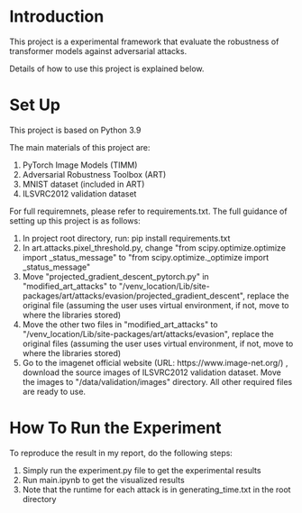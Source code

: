 <h1>Introduction</h1>
<p>This project is a experimental framework that evaluate 
the robustness of transformer models against adversarial 
attacks.</p>
<p>Details of how to use this project is explained below.</p>

<h1>Set Up</h1>
<p>This project is based on Python 3.9</p>
<p>The main materials of this project are: </p>
<ol>
<li>PyTorch Image Models (TIMM)</li>
<li>Adversarial Robustness Toolbox (ART)</li>
<li>MNIST dataset (included in ART)</li>
<li>ILSVRC2012 validation dataset</li>
</ol>
<p>For full requiremnets, please refer to requirements.txt.
The full guidance of setting up this project is as follows: </p>

<ol>
<li>In project root directory, run: pip install requirements.txt</li>
<li>In art.attacks.pixel_threshold.py, change "from scipy.optimize.optimize import _status_message"
 to "from scipy.optimize._optimize import _status_message"</li>
<li>Move "projected_gradient_descent_pytorch.py" in "modified_art_attacks" to "/venv_location/Lib/site-packages/art/attacks/evasion/projected_gradient_descent", 
replace the original file (assuming the user uses virtual environment, if not, move to where the libraries stored)</li>
<li>Move the other two files in "modified_art_attacks" to "/venv_location/Lib/site-packages/art/attacks/evasion", 
replace the original files (assuming the user uses virtual environment, if not, move to where the libraries stored)</li>
<li>Go to the imagenet official website (URL: https://www.image-net.org/)
, download the source images of ILSVRC2012 validation dataset. Move the 
images to "/data/validation/images" directory. All other required files are
ready to use.</li>
</ol>

<h1>How To Run the Experiment</h1>
<p>To reproduce the result in my report, do the following steps: </p>
<ol>
<li>Simply run the experiment.py file to get the experimental results</li>
<li>Run main.ipynb to get the visualized results</li>
<li>Note that the runtime for each attack is in generating_time.txt in the root directory</li>
</ol>